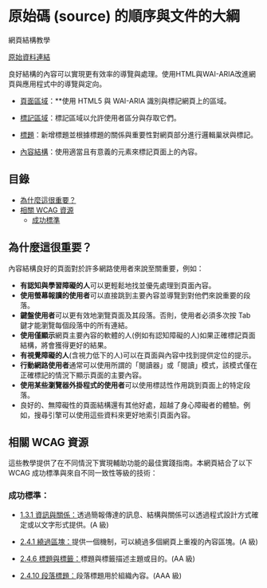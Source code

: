 # 原始碼 (source) 的順序與文件的大綱

網頁結構教學

[原始資料連結](https://www.w3.org/WAI/tutorials/page-structure/)

良好結構的內容可以實現更有效率的導覽與處理。使用HTML與WAI-ARIA改進網頁與應用程式中的導覽與定向。

- [頁面區域](https://www.w3.org/WAI/tutorials/page-structure/regions/)：**使用 HTML5 與 WAI-ARIA 識別與標記網頁上的區域。

- [標記區域](https://www.w3.org/WAI/tutorials/page-structure/labels/)：標記區域以允許使用者區分與存取它們。

- [標題](https://www.w3.org/WAI/tutorials/page-structure/headings/)：新增標題並根據標題的關係與重要性對網頁部分進行邏輯巢狀與標記。

- [內容結構](https://www.w3.org/WAI/tutorials/page-structure/content/)：使用適當且有意義的元素來標記頁面上的內容。

## 目錄

 - [為什麼這很重要？](#為什麼這很重要)
 - [相關 WCAG 資源](#相關-wcag-資源)
   - [成功標準](#成功標準)

## 為什麼這很重要？

內容結構良好的頁面對於許多網路使用者來說至關重要，例如：

- **有認知與學習障礙的人**可以更輕鬆地找並優先處理到頁面內容。
- **使用螢幕報讀的使用者**可以直接跳到主要內容並導覽到對他們來說重要的段落。
- **鍵盤使用者**可以更有效地瀏覽頁面及其段落。否則，使用者必須多次按 Tab 鍵才能瀏覽每個段落中的所有連結。
- **使用僅顯示**網頁主要內容的軟體的人(例如有認知障礙的人)如果正確標記頁面結構，將會獲得更好的結果。
- **有視覺障礙的人**(含視力低下的人)可以在頁面與內容中找到提供定位的提示。
- **行動網路使用者**通常可以使用所謂的「閱讀器」或「閱讀」模式，該模式僅在正確標記的情況下顯示頁面的主要內容。
- **使用某些瀏覽器外掛程式的使用者**可以使用標誌性作用跳到頁面上的特定段落。
- 良好的、無障礙性的頁面結構還有其他好處，超越了身心障礙者的體驗。例如，搜尋引擎可以使用這些資料來更好地索引頁面內容。

## 相關 WCAG 資源

這些教學提供了在不同情況下實現輔助功能的最佳實踐指南。本網頁結合了以下 WCAG 成功標準與來自不同一致性等級的技術：

### 成功標準：

- [1.3.1 資訊與關係：](https://www.w3.org/WAI/WCAG21/quickref/#qr-content-structure-separation-programmatic)透過簡報傳達的訊息、結構與關係可以透過程式設計方式確定或以文字形式提供。(A 級)

- [2.4.1 繞過區塊：](https://www.w3.org/WAI/WCAG21/quickref/#qr-navigation-mechanisms-skip)提供一個機制，可以繞過多個網頁上重複的內容區塊。(A 級)

- [2.4.6 標題與標籤：](https://www.w3.org/WAI/WCAG21/quickref/#qr-navigation-mechanisms-descriptive)標題與標籤描述主題或目的。(AA 級)

- [2.4.10 段落標題：](https://www.w3.org/WAI/WCAG21/quickref/#qr-navigation-mechanisms-headings)段落標題用於組織內容。(AAA 級)
